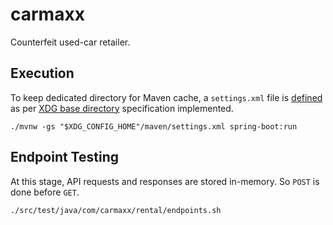 # carmaxx

Counterfeit used-car retailer.

## Execution

To keep dedicated directory for Maven cache, a `settings.xml` file is [defined][1] as per [XDG base directory][2] specification implemented.

`./mvnw -gs "$XDG_CONFIG_HOME"/maven/settings.xml spring-boot:run`

## Endpoint Testing

At this stage, API requests and responses are stored in-memory. So `POST` is done before `GET`. 

`./src/test/java/com/carmaxx/rental/endpoints.sh`



[1]: https://maven.apache.org/settings.html#Simple_Values
[2]: https://wiki.archlinux.org/index.php/XDG_Base_Directory
